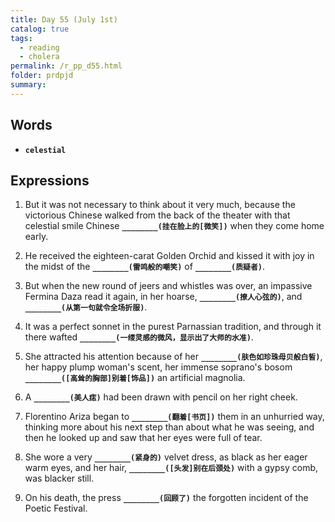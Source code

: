 ```yaml
---
title: Day 55 (July 1st)
catalog: true
tags: 
  - reading
  - cholera
permalink: /r_pp_d55.html
folder: prdpjd
summary: 
---
```


## Words

-   <b data-toggle="tooltip" data-original-title="{{site.data.glossary.celestial}}">`celestial`</b>



## Expressions

1.  But it was not necessary to think about it very much, because the victorious Chinese walked from the back of the theater with that celestial smile Chinese <b data-toggle="tooltip" data-original-title="{{site.data.answers.55_a}}">`________(挂在脸上的[微笑])`</b> when they come home early.

2.  He received the eighteen-carat Golden Orchid and kissed it with joy in the midst of the <b data-toggle="tooltip" data-original-title="{{site.data.answers.55_b}}">`________(雷鸣般的嘲笑)`</b> of <b data-toggle="tooltip" data-original-title="{{site.data.answers.55_b2}}">`________(质疑者)`</b>.

3.  But when the new round of jeers and whistles was over, an impassive Fermina Daza read it again, in her hoarse, <b data-toggle="tooltip" data-original-title="{{site.data.answers.55_c}}">`________(撩人心弦的)`</b>, and <b data-toggle="tooltip" data-original-title="{{site.data.answers.55_c2}}">`________(从第一句就令全场折服)`</b>.

4.  It was a perfect sonnet in the purest Parnassian tradition, and through it there wafted <b data-toggle="tooltip" data-original-title="{{site.data.answers.55_d}}">`________(一缕灵感的微风，显示出了大师的水准)`</b>.

6.  She attracted his attention because of her <b data-toggle="tooltip" data-original-title="{{site.data.answers.55_f}}">`________(肤色如珍珠母贝般白皙)`</b>, her happy plump woman's scent, her immense soprano's bosom <b data-toggle="tooltip" data-original-title="{{site.data.answers.55_f2}}">`________([高耸的胸部]别着[饰品])`</b> an artificial magnolia.

7.  A <b data-toggle="tooltip" data-original-title="{{site.data.answers.55_g}}">`________(美人痣)`</b> had been drawn with pencil on her right cheek.

8.  Florentino Ariza began to <b data-toggle="tooltip" data-original-title="{{site.data.answers.55_h}}">`________(翻着[书页])`</b> them in an unhurried way, thinking more about his next step than about what he was seeing, and then he looked up and saw that her eyes were full of tear.

9.  She wore a very <b data-toggle="tooltip" data-original-title="{{site.data.answers.55_i}}">`________(紧身的)`</b> velvet dress, as black as her eager warm eyes, and her hair, <b data-toggle="tooltip" data-original-title="{{site.data.answers.55_i2}}">`________([头发]别在后颈处)`</b> with a gypsy comb, was blacker still.

10. On his death, the press <b data-toggle="tooltip" data-original-title="{{site.data.answers.55_j}}">`________(回顾了)`</b> the forgotten incident of the Poetic Festival.